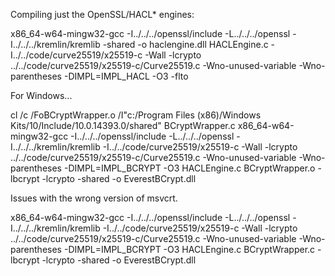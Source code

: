 Compiling just the OpenSSL/HACL* engines:

x86_64-w64-mingw32-gcc -I../../../openssl/include -L../../../openssl
-I../../../kremlin/kremlib -shared -o haclengine.dll HACLEngine.c
-I../../code/curve25519/x25519-c -Wall -lcrypto
../../code/curve25519/x25519-c/Curve25519.c -Wno-unused-variable
-Wno-parentheses -DIMPL=IMPL_HACL -O3 -flto

For Windows...

cl /c /FoBCryptWrapper.o /I"c:/Program Files (x86)/Windows Kits/10/Include/10.0.14393.0/shared" BCryptWrapper.c
x86_64-w64-mingw32-gcc -I../../../openssl/include -L../../../openssl   -I../../../kremlin/kremlib -I../../code/curve25519/x25519-c -Wall -lcrypto ../../code/curve25519/x25519-c/Curve25519.c -Wno-unused-variable -Wno-parentheses -DIMPL=IMPL_BCRYPT -O3 HACLEngine.c BCryptWrapper.o -lbcrypt -lcrypto -shared -o EverestBCrypt.dll

Issues with the wrong version of msvcrt.

x86_64-w64-mingw32-gcc -I../../../openssl/include -L../../../openssl   -I../../../kremlin/kremlib -I../../code/curve25519/x25519-c -Wall -lcrypto ../../code/curve25519/x25519-c/Curve25519.c -Wno-unused-variable -Wno-parentheses -DIMPL=IMPL_BCRYPT -O3 HACLEngine.c BCryptWrapper.c -lbcrypt -lcrypto -shared -o EverestBCrypt.dll
